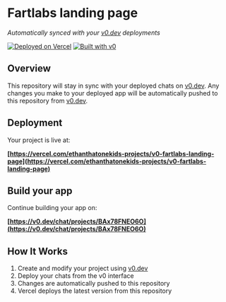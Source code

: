 # Fartlabs landing page

*Automatically synced with your [v0.dev](https://v0.dev) deployments*

[![Deployed on Vercel](https://img.shields.io/badge/Deployed%20on-Vercel-black?style=for-the-badge&logo=vercel)](https://vercel.com/ethanthatonekids-projects/v0-fartlabs-landing-page)
[![Built with v0](https://img.shields.io/badge/Built%20with-v0.dev-black?style=for-the-badge)](https://v0.dev/chat/projects/BAx78FNEO6O)

## Overview

This repository will stay in sync with your deployed chats on [v0.dev](https://v0.dev).
Any changes you make to your deployed app will be automatically pushed to this repository from [v0.dev](https://v0.dev).

## Deployment

Your project is live at:

**[https://vercel.com/ethanthatonekids-projects/v0-fartlabs-landing-page](https://vercel.com/ethanthatonekids-projects/v0-fartlabs-landing-page)**

## Build your app

Continue building your app on:

**[https://v0.dev/chat/projects/BAx78FNEO6O](https://v0.dev/chat/projects/BAx78FNEO6O)**

## How It Works

1. Create and modify your project using [v0.dev](https://v0.dev)
2. Deploy your chats from the v0 interface
3. Changes are automatically pushed to this repository
4. Vercel deploys the latest version from this repository